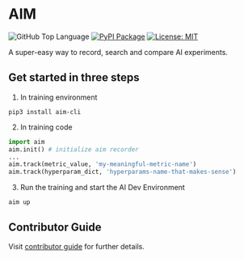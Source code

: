 # AIM

![GitHub Top Language](https://img.shields.io/github/languages/top/aimhubio/aim) [![PyPI Package](https://img.shields.io/pypi/v/aim-cli?color=yellow)](https://pypi.org/project/aim-cli/) [![License: MIT](https://img.shields.io/badge/License-MIT-green.svg)](https://opensource.org/licenses/MIT)

A super-easy way to record, search and compare AI experiments.

## Get started in three steps
1. In training environment
```shell
pip3 install aim-cli
```
2.  In training code
```py
import aim
aim.init() # initialize aim recorder
...
aim.track(metric_value, 'my-meaningful-metric-name')
aim.track(hyperparam_dict, 'hyperparams-name-that-makes-sense')
```
3. Run the training and start the AI Dev Environment
```shell
aim up
```

## Contributor Guide
Visit [contributor guide](docs/contributor-guide.md) for further details.
